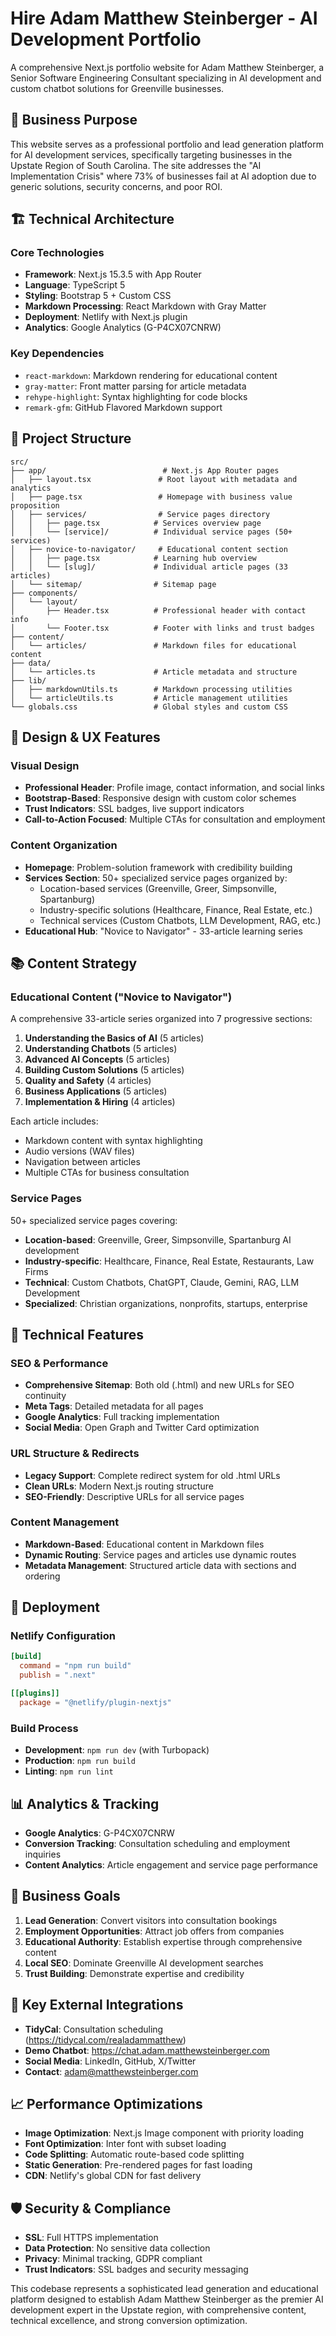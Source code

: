 # Hire Adam Matthew Steinberger - AI Development Portfolio

A comprehensive Next.js portfolio website for Adam Matthew Steinberger, a Senior Software Engineering Consultant specializing in AI development and custom chatbot solutions for Greenville businesses.

## 🎯 Business Purpose

This website serves as a professional portfolio and lead generation platform for AI development services, specifically targeting businesses in the Upstate Region of South Carolina. The site addresses the "AI Implementation Crisis" where 73% of businesses fail at AI adoption due to generic solutions, security concerns, and poor ROI.

## 🏗️ Technical Architecture

### Core Technologies

- **Framework**: Next.js 15.3.5 with App Router
- **Language**: TypeScript 5
- **Styling**: Bootstrap 5 + Custom CSS
- **Markdown Processing**: React Markdown with Gray Matter
- **Deployment**: Netlify with Next.js plugin
- **Analytics**: Google Analytics (G-P4CX07CNRW)

### Key Dependencies

- `react-markdown`: Markdown rendering for educational content
- `gray-matter`: Front matter parsing for article metadata
- `rehype-highlight`: Syntax highlighting for code blocks
- `remark-gfm`: GitHub Flavored Markdown support

## 📁 Project Structure

```
src/
├── app/                          # Next.js App Router pages
│   ├── layout.tsx               # Root layout with metadata and analytics
│   ├── page.tsx                 # Homepage with business value proposition
│   ├── services/                # Service pages directory
│   │   ├── page.tsx            # Services overview page
│   │   └── [service]/          # Individual service pages (50+ services)
│   ├── novice-to-navigator/     # Educational content section
│   │   ├── page.tsx            # Learning hub overview
│   │   └── [slug]/             # Individual article pages (33 articles)
│   └── sitemap/                # Sitemap page
├── components/
│   └── layout/
│       ├── Header.tsx          # Professional header with contact info
│       └── Footer.tsx          # Footer with links and trust badges
├── content/
│   └── articles/               # Markdown files for educational content
├── data/
│   └── articles.ts             # Article metadata and structure
├── lib/
│   ├── markdownUtils.ts        # Markdown processing utilities
│   └── articleUtils.ts         # Article management utilities
└── globals.css                 # Global styles and custom CSS
```

## 🎨 Design & UX Features

### Visual Design

- **Professional Header**: Profile image, contact information, and social links
- **Bootstrap-Based**: Responsive design with custom color schemes
- **Trust Indicators**: SSL badges, live support indicators
- **Call-to-Action Focused**: Multiple CTAs for consultation and employment

### Content Organization

- **Homepage**: Problem-solution framework with credibility building
- **Services Section**: 50+ specialized service pages organized by:
  - Location-based services (Greenville, Greer, Simpsonville, Spartanburg)
  - Industry-specific solutions (Healthcare, Finance, Real Estate, etc.)
  - Technical services (Custom Chatbots, LLM Development, RAG, etc.)
- **Educational Hub**: "Novice to Navigator" - 33-article learning series

## 📚 Content Strategy

### Educational Content ("Novice to Navigator")

A comprehensive 33-article series organized into 7 progressive sections:

1. **Understanding the Basics of AI** (5 articles)
2. **Understanding Chatbots** (5 articles)
3. **Advanced AI Concepts** (5 articles)
4. **Building Custom Solutions** (5 articles)
5. **Quality and Safety** (4 articles)
6. **Business Applications** (5 articles)
7. **Implementation & Hiring** (4 articles)

Each article includes:

- Markdown content with syntax highlighting
- Audio versions (WAV files)
- Navigation between articles
- Multiple CTAs for business consultation

### Service Pages

50+ specialized service pages covering:

- **Location-based**: Greenville, Greer, Simpsonville, Spartanburg AI development
- **Industry-specific**: Healthcare, Finance, Real Estate, Restaurants, Law Firms
- **Technical**: Custom Chatbots, ChatGPT, Claude, Gemini, RAG, LLM Development
- **Specialized**: Christian organizations, nonprofits, startups, enterprise

## 🔧 Technical Features

### SEO & Performance

- **Comprehensive Sitemap**: Both old (.html) and new URLs for SEO continuity
- **Meta Tags**: Detailed metadata for all pages
- **Google Analytics**: Full tracking implementation
- **Social Media**: Open Graph and Twitter Card optimization

### URL Structure & Redirects

- **Legacy Support**: Complete redirect system for old .html URLs
- **Clean URLs**: Modern Next.js routing structure
- **SEO-Friendly**: Descriptive URLs for all service pages

### Content Management

- **Markdown-Based**: Educational content in Markdown files
- **Dynamic Routing**: Service pages and articles use dynamic routes
- **Metadata Management**: Structured article data with sections and ordering

## 🚀 Deployment

### Netlify Configuration

```toml
[build]
  command = "npm run build"
  publish = ".next"

[[plugins]]
  package = "@netlify/plugin-nextjs"
```

### Build Process

- **Development**: `npm run dev` (with Turbopack)
- **Production**: `npm run build`
- **Linting**: `npm run lint`

## 📊 Analytics & Tracking

- **Google Analytics**: G-P4CX07CNRW
- **Conversion Tracking**: Consultation scheduling and employment inquiries
- **Content Analytics**: Article engagement and service page performance

## 🎯 Business Goals

1. **Lead Generation**: Convert visitors into consultation bookings
2. **Employment Opportunities**: Attract job offers from companies
3. **Educational Authority**: Establish expertise through comprehensive content
4. **Local SEO**: Dominate Greenville AI development searches
5. **Trust Building**: Demonstrate expertise and credibility

## 🔗 Key External Integrations

- **TidyCal**: Consultation scheduling (https://tidycal.com/realadammatthew)
- **Demo Chatbot**: https://chat.adam.matthewsteinberger.com
- **Social Media**: LinkedIn, GitHub, X/Twitter
- **Contact**: adam@matthewsteinberger.com

## 📈 Performance Optimizations

- **Image Optimization**: Next.js Image component with priority loading
- **Font Optimization**: Inter font with subset loading
- **Code Splitting**: Automatic route-based code splitting
- **Static Generation**: Pre-rendered pages for fast loading
- **CDN**: Netlify's global CDN for fast delivery

## 🛡️ Security & Compliance

- **SSL**: Full HTTPS implementation
- **Data Protection**: No sensitive data collection
- **Privacy**: Minimal tracking, GDPR compliant
- **Trust Indicators**: SSL badges and security messaging

This codebase represents a sophisticated lead generation and educational platform designed to establish Adam Matthew Steinberger as the premier AI development expert in the Upstate region, with comprehensive content, technical excellence, and strong conversion optimization.
